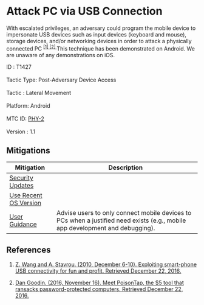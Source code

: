 <div class="container-fluid">
 <h1>
  Attack PC via USB Connection
 </h1>
 <div class="row">
  <div class="col-md-8 description-body">
   <p>
    With escalated privileges, an adversary could program the mobile device to impersonate USB devices such as input devices (keyboard and mouse), storage devices, and/or networking devices in order to attack a physically connected PC
    <span class="scite-citeref-number" data-reference="Wang-ExploitingUSB" id="scite-ref-1-a">
     <sup>
      <a aria-describedby="qtip-0" data-hasqtip="0" href="http://dl.acm.org/citation.cfm?id=1920314" target="_blank">
       [1]
      </a>
     </sup>
    </span>
    <span class="scite-citeref-number" data-reference="ArsTechnica-PoisonTap" id="scite-ref-2-a">
     <sup>
      <a aria-describedby="qtip-1" data-hasqtip="1" href="http://arstechnica.com/security/2016/11/meet-poisontap-the-5-tool-that-ransacks-password-protected-computers/" target="_blank">
       [2]
      </a>
     </sup>
    </span>
    This technique has been demonstrated on Android. We are unaware of any demonstrations on iOS.
   </p>
  </div>
  <div class="col-md-4">
   <div class="card">
    <div class="card-body">
     <div class="card-data">
      <span class="h5 card-title">
       ID
      </span>
      : T1427
      <br/>
      <br/>
     </div>
     <div class="card-data">
      <span class="h5 card-title">
       Tactic Type:
      </span>
      Post-Adversary Device Access
      <br/>
      <br/>
     </div>
     <div class="card-data">
      <span class="h5 card-title">
       Tactic
      </span>
      : Lateral Movement
      <br/>
      <br/>
     </div>
     <div class="card-data">
      <span class="h5 card-title">
       Platform:
      </span>
      Android
      <br/>
      <br/>
     </div>
     <div class="card-data">
      <span class="h5 card-title">
      </span>
     </div>
     <div class="card-data">
      <span class="h5 card-title">
      </span>
     </div>
     <div class="card-data">
      <span class="h5 card-title">
      </span>
     </div>
     <div class="card-data">
      <span class="h5 card-title">
      </span>
     </div>
     <div class="card-data">
      <span class="h5 card-title">
      </span>
     </div>
     <div class="card-data">
      <span class="h5 card-title">
      </span>
     </div>
     <div class="card-data">
      <span class="h5 card-title">
      </span>
     </div>
     <div class="card-data">
      <span class="h5 card-title">
      </span>
     </div>
     <div class="card-data">
      <span class="h5 card-title">
      </span>
     </div>
     <div class="card-data">
      <span class="h5 card-title">
       MTC ID:
      </span>
      <a href="https://pages.nist.gov/mobile-threat-catalogue/physical-threats/PHY-2.html" target="_blank">
       PHY-2
      </a>
      <br/>
      <br/>
     </div>
     <div class="card-data">
      <span class="h5 card-title">
      </span>
     </div>
     <div class="card-data">
      <span class="h5 card-title">
       Version
      </span>
      : 1.1
     </div>
    </div>
   </div>
  </div>
 </div>
 <h2 class="pt-3" id="mitigations">
  Mitigations
 </h2>
 <table class="table table-bordered table-light mt-2">
  <thead>
   <tr>
    <th scope="col">
     Mitigation
    </th>
    <th scope="col">
     Description
    </th>
   </tr>
  </thead>
  <tbody class="bg-white">
   <tr>
    <td>
     <a href="https://attack.mitre.org/mitigations/M1001">
      Security Updates
     </a>
    </td>
    <td>
    </td>
   </tr>
   <tr>
    <td>
     <a href="https://attack.mitre.org/mitigations/M1006">
      Use Recent OS Version
     </a>
    </td>
    <td>
    </td>
   </tr>
   <tr>
    <td>
     <a href="https://attack.mitre.org/mitigations/M1011">
      User Guidance
     </a>
    </td>
    <td>
     Advise users to only connect mobile devices to PCs when a justified need exists (e.g., mobile app development and debugging).
    </td>
   </tr>
  </tbody>
 </table>
 <h2 class="pt-3" id="references">
  References
 </h2>
 <div class="row">
  <div class="col">
   <ol>
    <li>
     <span class="scite-citation" id="scite-1">
      <span class="scite-citation-text">
       <a class="external text" href="http://dl.acm.org/citation.cfm?id=1920314" name="scite-1" rel="nofollow" target="_blank">
        Z. Wang and A. Stavrou. (2010, December 6-10). Exploiting smart-phone USB connectivity for fun and profit. Retrieved December 22, 2016.
       </a>
      </span>
     </span>
    </li>
   </ol>
  </div>
  <div class="col">
   <ol start="2.0">
    <li>
     <span class="scite-citation" id="scite-2">
      <span class="scite-citation-text">
       <a class="external text" href="http://arstechnica.com/security/2016/11/meet-poisontap-the-5-tool-that-ransacks-password-protected-computers/" name="scite-2" rel="nofollow" target="_blank">
        Dan Goodin. (2016, November 16). Meet PoisonTap, the $5 tool that ransacks password-protected computers. Retrieved December 22, 2016.
       </a>
      </span>
     </span>
    </li>
   </ol>
  </div>
 </div>
</div>
